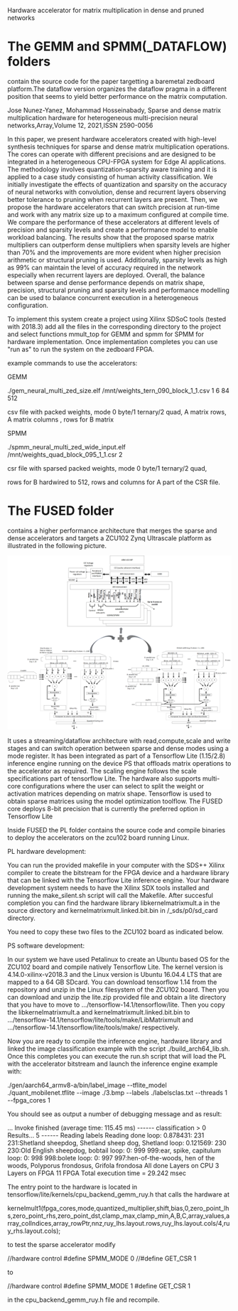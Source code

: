 
Hardware accelerator for matrix multiplication in dense and pruned networks

# The GEMM and SPMM(_DATAFLOW) folders 

contain the source code for the paper targetting a baremetal zedboard platform.The dataflow version organizes the dataflow pragma in a different position that seems to yield better performance on the matrix computation. 

Jose Nunez-Yanez, Mohammad Hosseinabady, Sparse and dense matrix multiplication hardware for heterogeneous multi-precision neural networks,Array,Volume 12,
2021,ISSN 2590-0056

In this paper, we present hardware accelerators created with high-level synthesis techniques for sparse and dense matrix multiplication operations. 
The cores can operate with different precisions and are designed to be integrated in a heterogeneous CPU-FPGA system for Edge AI applications. 
The methodology involves quantization-sparsity aware training and it is applied to a case study consisting of human activity classification. 
We initially investigate the effects of quantization and sparsity on the accuracy of neural networks with convolution, dense and recurrent layers 
observing better tolerance to pruning when recurrent layers are present. 
Then, we propose the hardware accelerators that can switch precision at run-time and work with any matrix size up to a maximum configured at compile time. 
We compare the performance of these accelerators at different levels of precision and sparsity levels and create a performance model to enable 
workload balancing. The results show that the proposed sparse matrix multipliers can outperform dense multipliers when sparsity levels are 
higher than 70% and the improvements are more evident when higher precision arithmetic or structural pruning is used. 
Additionally, sparsity levels as high as 99% can maintain the level of accuracy required in the network especially when recurrent layers are deployed. 
Overall, the balance between sparse and dense performance depends on matrix shape, precision, structural pruning and sparsity levels and performance 
modelling can be used to balance concurrent execution in a heterogeneous configuration.

To implement this system create a project using Xilinx SDSoC tools (tested with 2018.3) add all the files in the corresponding directory to the project and select 
functions  mmult_top for GEMM and spmm for SPMM for hardware implementation. Once implementation completes you can use "run as" to run the system on the zedboard FPGA.

example commands to use the accelerators:

GEMM

./gem_neural_multi_zed_size.elf /mnt/weights_tern_090_block_1_1.csv 1 6 84  512

csv file with packed weights, mode 0 byte/1 ternary/2 quad, A matrix rows, A matrix columns , rows for B matrix

SPMM

./spmm_neural_multi_zed_wide_input.elf /mnt/weights_quad_block_095_1_1.csr 2

csr file with sparsed packed weights, mode 0 byte/1 ternary/2 quad, 

rows for B hardwired to 512, rows and columns for A part of the CSR file.

# The FUSED folder 

contains a higher performance architecture that merges the sparse and dense accelerators and targets a ZCU102 Zynq Ultrascale platform as 
illustrated in the following picture.

![Screenshot](fused.png)

It uses a streaming/dataflow architecture with read,compute,scale and write stages and can switch operation between sparse and dense modes using a mode register.
It has been integrated as part of a Tensorflow Lite (1.15/2.8) inference engine running on the device PS that offloads matrix operations to the accelerator as required.
The scaling engine follows the scale specifications part of tensorflow Lite. The hardware also supports multi-core configurations where the user can select to split the weight or activation matrices depending on matrix shape.
Tensorflow is used to obtain sparse matrices using the model optimization toolflow. The FUSED core deploys 8-bit precision that is currently the preferred option in Tensorflow Lite

Inside FUSED the PL folder contains the source code and compile binaries to deploy the accelerators on the zcu102 board running Linux. 

PL hardware development:

You can run the provided makefile in your computer with the SDS++ Xilinx compiler to create the bitstream for the FPGA device and a hardware library that can be linked with the Tensorflow Lite inference engine.
Your hardware development system needs to have the Xilinx SDX tools installed and running the make_silent.sh script will call the Makefile. After succesful completion
you can find the hardware library libkernelmatrixmult.a in the source directory and kernelmatrixmult.linked.bit.bin in /_sds/p0/sd_card directory.

You need to copy these two files to the ZCU102 board as indicated below. 

PS software development:

In our system we have used Petalinux to create an Ubuntu based OS for the ZCU102 board and compile natively Tensorflow Lite. The kernel version is 4.14.0-xilinx-v2018.3
and the Linux version is Ubuntu 16.04.4 LTS that are mapped to a 64 GB SDcard. You can download tensorflow 1.14 from the repository and unzip in the Linux filesystem of the ZCU102 board. 
Then you can download and unzip the lite.zip provided file and obtain a lite directory that you have to move to .../tensorflow-14.1/tensorflow/lite. Then you copy the libkernelmatrixmult.a and kernelmatrixmult.linked.bit.bin to 
.../tensorflow-14.1/tensorflow/lite/tools/make/LibMatrixmult and .../tensorflow-14.1/tensorflow/lite/tools/make/ respectively. 

Now you are ready to compile the inference engine, hardware library and linked the image classification example with the script ./build_arch64_lib.sh.
Once this completes you can execute the run.sh script that will load the PL with the accelerator bitstream and launch the inference engine example with:

./gen/aarch64_armv8-a/bin/label_image  --tflite_model ./quant_mobilenet.tflite --image ./3.bmp --labels ./labelsclas.txt --threads 1 --fpga_cores 1

You should see as output a number of debugging message and as result:

...
Invoke finished
(average time: 115.45 ms)
------ classification > 0 Results... 5 ------
Reading labels
Reading done
loop:
0.878431: 231 231:Shetland sheepdog, Shetland sheep dog, Shetland
loop:
0.121569: 230 230:Old English sheepdog, bobtail
loop:
0: 999 999:ear, spike, capitulum
loop:
0: 998 998:bolete
loop:
0: 997 997:hen-of-the-woods, hen of the woods, Polyporus frondosus, Grifola frondosa
All done
Layers on CPU 3 Layers on FPGA 11
FPGA  Total execution time = 29.242 msec



The entry point to the hardware is located in tensorflow/lite/kernels/cpu_backend_gemm_ruy.h that calls the hardware at 

kernelmult1(fpga_cores,mode,quantized_multiplier,shift,bias,0,zero_point_lhs,zero_point_rhs,zero_point_dst,clamp_max,clamp_min,A,B,C,array_values,array_colIndices,array_rowPtr,nnz,ruy_lhs.layout.rows,ruy_lhs.layout.cols/4,ruy_rhs.layout.cols);

to test the sparse accelerator modify 

//hardware control
#define SPMM_MODE 0
//#define  GET_CSR 1

to 

//hardware control
#define SPMM_MODE 1
#define  GET_CSR 1

in the cpu_backend_gemm_ruy.h file and recompile. 



     

